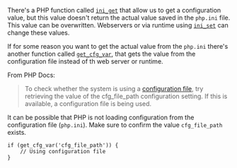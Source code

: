 There's a PHP function called [`ini_get`](http://php.net/manual/en/function.ini-get.php) that allow us to get a configuration value, but this value doesn't return the actual value saved in the `php.ini` file. This value can be overwritten. Webservers or via runtime using [`ini_set`](http://php.net/manual/en/function.ini-get.php) can change these values.

If for some reason you want to get the actual value from the `php.ini` there's another function called [`get_cfg_var`](http://php.net/manual/en/function.get-cfg-var.php), that gets the value from the configuration file instead of th web server or runtime.

From PHP Docs:

> To check whether the system is using a [configuration file](http://php.net/manual/en/configuration.file.php), try retrieving the value of the cfg_file_path configuration setting. If this is available, a configuration file is being used.

It can be possible that PHP is not loading configuration from the configuration file (`php.ini`). Make sure to confirm the value `cfg_file_path` exists.

```
if (get_cfg_var('cfg_file_path')) {
    // Using configuration file
}
```